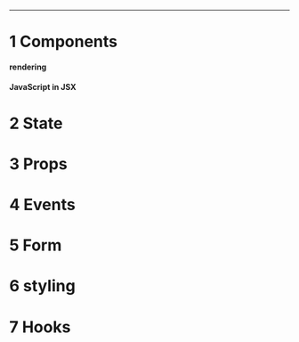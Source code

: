 ----------------------------------------------------------------
# 1 Components
#### rendering
#### JavaScript in JSX
# 2 State
# 3 Props
# 4 Events
# 5 Form
# 6 styling
# 7 Hooks

